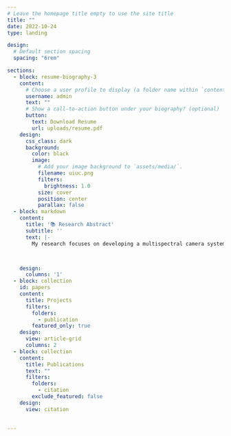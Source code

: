 ```yaml
---
# Leave the homepage title empty to use the site title
title: ""
date: 2022-10-24
type: landing

design:
  # Default section spacing
  spacing: "6rem"

sections:
  - block: resume-biography-3
    content:
      # Choose a user profile to display (a folder name within `content/authors/`)
      username: admin
      text: ""
      # Show a call-to-action button under your biography? (optional)
      button:
        text: Download Resume
        url: uploads/resume.pdf
    design:
      css_class: dark
      background:
        color: black
        image:
          # Add your image background to `assets/media/`.
          filename: uiuc.png
          filters:
            brightness: 1.0
          size: cover
          position: center
          parallax: false
  - block: markdown
    content:
      title: '📚 Research Abstract'
      subtitle: ''
      text: |-
        My research focuses on developing a multispectral camera system for labeled and label-free fluorescence cancer imaging. Inspired by the unique structure of the mantis shrimp's eye, this camera can simultaneously capture images across the UV, visible, and NIR spectrums. The system has significant implications for advancing image-guided surgery and intraoperative pathology. Based on the bioinspired camera, I also developed a lensless microscopy within the UV-Visible-NIR spectrum. By replacing expensive optical lenses with a holographic diffuser, the lensless microscopy achieves even higher resolution and enables three-dimensional imaging with a single shot. To optimize the bioinspired camera's image demosaicing, I designed and trained a 20-layer convolutional network with residual learning, significantly enhancing reconstructed image quality compared to traditional methods.



    design:
      columns: '1'
  - block: collection
    id: papers
    content:
      title: Projects
      filters:
        folders:
          - publication
        featured_only: true
    design:
      view: article-grid
      columns: 2
  - block: collection
    content:
      title: Publications
      text: ""
      filters:
        folders:
          - citation
        exclude_featured: false
    design:
      view: citation
 

---
```

